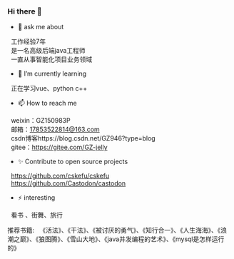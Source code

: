 ### Hi there 👋

- 💬 ask me about
  
 &nbsp;&nbsp;工作经验7年</br>
 &nbsp;&nbsp;是一名高级后端java工程师</br>
 &nbsp;&nbsp;一直从事智能化项目业务领域</br>
 
- 🌱 I’m currently learning
  
 &nbsp;&nbsp;正在学习vue、python c++</br>

- 📫 How to reach me
  
 &nbsp;&nbsp;weixin：GZ150983P</br>
 &nbsp;&nbsp;邮箱：17853522814@163.com</br>
 &nbsp;&nbsp;csdn博客https://blog.csdn.net/GZ946?type=blog</br>
 &nbsp;&nbsp;gitee：https://gitee.com/GZ-jelly</br>

- ✨ Contribute to open source projects
  
 &nbsp;&nbsp;https://github.com/cskefu/cskefu</br>
 &nbsp;&nbsp;https://github.com/Castodon/castodon</br>
   
- ⚡ interesting
  
 &nbsp;&nbsp;看书 、街舞、旅行 

 推荐书籍:
 &nbsp;&nbsp;《活法》、《干法》、《被讨厌的勇气》、《知行合一》、《人生海海》、《浪潮之巅》、《狼图腾》、《雪山大地》、《java并发编程的艺术》、《mysql是怎样运行的》
 
 

